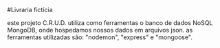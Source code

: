 #Livraria fictícia 

este projeto C.R.U.D. utiliza como ferramentas o banco de dados NoSQL MongoDB, onde hospedamos nossos dados em arquivos json.
as ferramentas utilizadas são: "nodemon", "express" e "mongoose".
